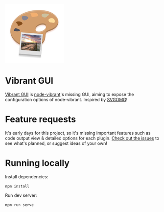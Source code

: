![](icons/logo/logo.png)

# Vibrant GUI

[Vibrant GUI](https://notwoods.github.io/vibrant-gui) is [node-vibrant](https://github.com/akfish/node-vibrant)'s missing GUI, aiming to expose the configuration options of node-vibrant. Inspired by [SVGOMG](https://jakearchibald.github.io/svgomg/)!

# Feature requests
It's early days for this project, so it's missing important features such as code output view & detailed options for each plugin. [Check out the issues](https://github.com/NotWoods/vibrant-gui/issues) to see what's planned, or suggest ideas of your own!

# Running locally
Install dependencies:
```shell 
npm install
```

Run dev server:
```shell 
npm run serve
```
